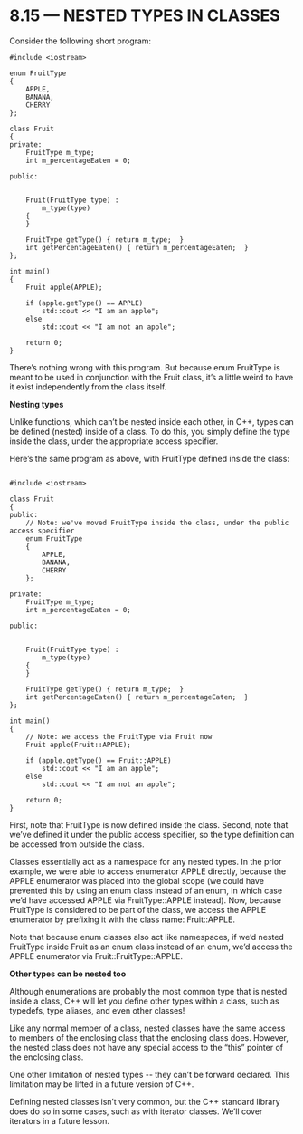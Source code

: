 # **8.15 — NESTED TYPES IN CLASSES**

Consider the following short program:

```
#include <iostream>
 
enum FruitType
{
	APPLE,
	BANANA,
	CHERRY
};
 
class Fruit
{
private:
	FruitType m_type;
	int m_percentageEaten = 0;
 
public:
 
 
	Fruit(FruitType type) :
		m_type(type)
	{
	}
 
	FruitType getType() { return m_type;  }
	int getPercentageEaten() { return m_percentageEaten;  }
};
 
int main()
{
	Fruit apple(APPLE);
	
	if (apple.getType() == APPLE)
		std::cout << "I am an apple";
	else
		std::cout << "I am not an apple";
	
	return 0;
}
```

There’s nothing wrong with this program. But because enum FruitType is meant to be used in conjunction with the Fruit class, it’s a little weird to have it exist independently from the class itself.

**Nesting types**

Unlike functions, which can’t be nested inside each other, in C++, types can be defined (nested) inside of a class. To do this, you simply define the type inside the class, under the appropriate access specifier.

Here’s the same program as above, with FruitType defined inside the class:

```

#include <iostream>
 
class Fruit
{
public:
	// Note: we've moved FruitType inside the class, under the public access specifier
	enum FruitType
	{
		APPLE,
		BANANA,
		CHERRY
	};
 
private:
	FruitType m_type;
	int m_percentageEaten = 0;
 
public:
 
 
	Fruit(FruitType type) :
		m_type(type)
	{
	}
 
	FruitType getType() { return m_type;  }
	int getPercentageEaten() { return m_percentageEaten;  }
};
 
int main()
{
	// Note: we access the FruitType via Fruit now
	Fruit apple(Fruit::APPLE);
	
	if (apple.getType() == Fruit::APPLE)
		std::cout << "I am an apple";
	else
		std::cout << "I am not an apple";
	
	return 0;
}
```

First, note that FruitType is now defined inside the class. Second, note that we’ve defined it under the public access specifier, so the type definition can be accessed from outside the class.

Classes essentially act as a namespace for any nested types. In the prior example, we were able to access enumerator APPLE directly, because the APPLE enumerator was placed into the global scope (we could have prevented this by using an enum class instead of an enum, in which case we’d have accessed APPLE via FruitType::APPLE instead). Now, because FruitType is considered to be part of the class, we access the APPLE enumerator by prefixing it with the class name: Fruit::APPLE.

Note that because enum classes also act like namespaces, if we’d nested FruitType inside Fruit as an enum class instead of an enum, we’d access the APPLE enumerator via Fruit::FruitType::APPLE.

**Other types can be nested too**

Although enumerations are probably the most common type that is nested inside a class, C++ will let you define other types within a class, such as typedefs, type aliases, and even other classes!

Like any normal member of a class, nested classes have the same access to members of the enclosing class that the enclosing class does. However, the nested class does not have any special access to the “this” pointer of the enclosing class.

One other limitation of nested types -- they can’t be forward declared. This limitation may be lifted in a future version of C++.

Defining nested classes isn’t very common, but the C++ standard library does do so in some cases, such as with iterator classes. We’ll cover iterators in a future lesson.